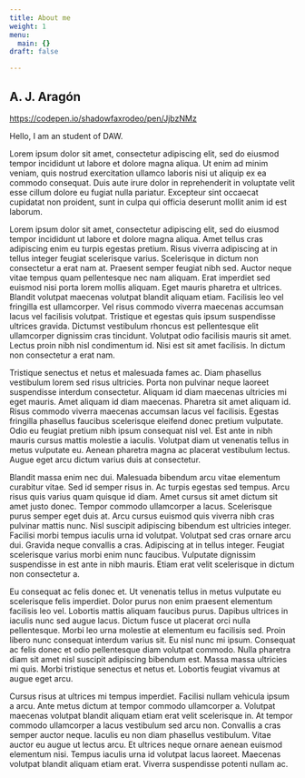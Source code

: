 ```yaml
---
title: About me
weight: 1
menu:
  main: {}
draft: false

---
```


## A. J. Aragón

https://codepen.io/shadowfaxrodeo/pen/JjbzNMz

Hello, I am an student of DAW.

Lorem ipsum dolor sit amet, consectetur adipiscing elit, sed do eiusmod tempor incididunt ut labore et dolore magna aliqua. Ut enim ad minim veniam, quis nostrud exercitation ullamco laboris nisi ut aliquip ex ea commodo consequat. Duis aute irure dolor in reprehenderit in voluptate velit esse cillum dolore eu fugiat nulla pariatur. Excepteur sint occaecat cupidatat non proident, sunt in culpa qui officia deserunt mollit anim id est laborum.

Lorem ipsum dolor sit amet, consectetur adipiscing elit, sed do eiusmod tempor incididunt ut labore et dolore magna aliqua. Amet tellus cras adipiscing enim eu turpis egestas pretium. Risus viverra adipiscing at in tellus integer feugiat scelerisque varius. Scelerisque in dictum non consectetur a erat nam at. Praesent semper feugiat nibh sed. Auctor neque vitae tempus quam pellentesque nec nam aliquam. Erat imperdiet sed euismod nisi porta lorem mollis aliquam. Eget mauris pharetra et ultrices. Blandit volutpat maecenas volutpat blandit aliquam etiam. Facilisis leo vel fringilla est ullamcorper. Vel risus commodo viverra maecenas accumsan lacus vel facilisis volutpat. Tristique et egestas quis ipsum suspendisse ultrices gravida. Dictumst vestibulum rhoncus est pellentesque elit ullamcorper dignissim cras tincidunt. Volutpat odio facilisis mauris sit amet. Lectus proin nibh nisl condimentum id. Nisi est sit amet facilisis. In dictum non consectetur a erat nam.

Tristique senectus et netus et malesuada fames ac. Diam phasellus vestibulum lorem sed risus ultricies. Porta non pulvinar neque laoreet suspendisse interdum consectetur. Aliquam id diam maecenas ultricies mi eget mauris. Amet aliquam id diam maecenas. Pharetra sit amet aliquam id. Risus commodo viverra maecenas accumsan lacus vel facilisis. Egestas fringilla phasellus faucibus scelerisque eleifend donec pretium vulputate. Odio eu feugiat pretium nibh ipsum consequat nisl vel. Est ante in nibh mauris cursus mattis molestie a iaculis. Volutpat diam ut venenatis tellus in metus vulputate eu. Aenean pharetra magna ac placerat vestibulum lectus. Augue eget arcu dictum varius duis at consectetur.

Blandit massa enim nec dui. Malesuada bibendum arcu vitae elementum curabitur vitae. Sed id semper risus in. Ac turpis egestas sed tempus. Arcu risus quis varius quam quisque id diam. Amet cursus sit amet dictum sit amet justo donec. Tempor commodo ullamcorper a lacus. Scelerisque purus semper eget duis at. Arcu cursus euismod quis viverra nibh cras pulvinar mattis nunc. Nisl suscipit adipiscing bibendum est ultricies integer. Facilisi morbi tempus iaculis urna id volutpat. Volutpat sed cras ornare arcu dui. Gravida neque convallis a cras. Adipiscing at in tellus integer. Feugiat scelerisque varius morbi enim nunc faucibus. Vulputate dignissim suspendisse in est ante in nibh mauris. Etiam erat velit scelerisque in dictum non consectetur a.

Eu consequat ac felis donec et. Ut venenatis tellus in metus vulputate eu scelerisque felis imperdiet. Dolor purus non enim praesent elementum facilisis leo vel. Lobortis mattis aliquam faucibus purus. Dapibus ultrices in iaculis nunc sed augue lacus. Dictum fusce ut placerat orci nulla pellentesque. Morbi leo urna molestie at elementum eu facilisis sed. Proin libero nunc consequat interdum varius sit. Eu nisl nunc mi ipsum. Consequat ac felis donec et odio pellentesque diam volutpat commodo. Nulla pharetra diam sit amet nisl suscipit adipiscing bibendum est. Massa massa ultricies mi quis. Morbi tristique senectus et netus et. Lobortis feugiat vivamus at augue eget arcu.

Cursus risus at ultrices mi tempus imperdiet. Facilisi nullam vehicula ipsum a arcu. Ante metus dictum at tempor commodo ullamcorper a. Volutpat maecenas volutpat blandit aliquam etiam erat velit scelerisque in. At tempor commodo ullamcorper a lacus vestibulum sed arcu non. Convallis a cras semper auctor neque. Iaculis eu non diam phasellus vestibulum. Vitae auctor eu augue ut lectus arcu. Et ultrices neque ornare aenean euismod elementum nisi. Tempus iaculis urna id volutpat lacus laoreet. Maecenas volutpat blandit aliquam etiam erat. Viverra suspendisse potenti nullam ac.